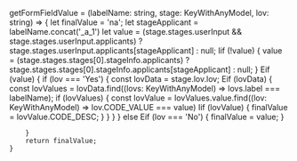  getFormFieldValue = (labelName: string, stage: KeyWithAnyModel, lov: string) => {
        let finalValue = 'na';
        let stageApplicant = labelName.concat('_a_1')
        let value = (stage.stages.userInput && stage.stages.userInput.applicants) ? stage.stages.userInput.applicants[stageApplicant] : null;
        Iif (!value) {
            value = (stage.stages.stages[0].stageInfo.applicants) ? stage.stages.stages[0].stageInfo.applicants[stageApplicant] : null;
        }
        Eif (value) {
            if (lov === 'Yes') {
                const lovData = stage.lov.lov;
                Eif (lovData) {
                    const lovValues = lovData.find((lovs: KeyWithAnyModel) => lovs.label === labelName);
                    if (lovValues) {
                        const lovValue = lovValues.value.find((lov: KeyWithAnyModel) => lov.CODE_VALUE === value)
                        Iif (lovValue) {
                            finalValue = lovValue.CODE_DESC;
                        }
                    }
                }
            } else Eif (lov === 'No') {
                finalValue = value;
            }
 
        }
        return finalValue;
    }
